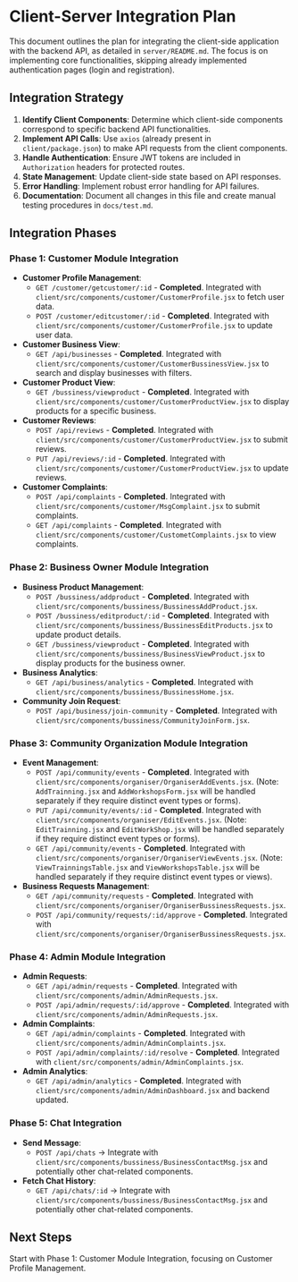 # Client-Server Integration Plan

This document outlines the plan for integrating the client-side application with the backend API, as detailed in `server/README.md`. The focus is on implementing core functionalities, skipping already implemented authentication pages (login and registration).

## Integration Strategy

1. **Identify Client Components**: Determine which client-side components correspond to specific backend API functionalities.
2. **Implement API Calls**: Use `axios` (already present in `client/package.json`) to make API requests from the client components.
3. **Handle Authentication**: Ensure JWT tokens are included in `Authorization` headers for protected routes.
4. **State Management**: Update client-side state based on API responses.
5. **Error Handling**: Implement robust error handling for API failures.
6. **Documentation**: Document all changes in this file and create manual testing procedures in `docs/test.md`.

## Integration Phases

### Phase 1: Customer Module Integration

* **Customer Profile Management**:
  * `GET /customer/getcustomer/:id` - **Completed**. Integrated with `client/src/components/customer/CustomerProfile.jsx` to fetch user data.
  * `POST /customer/editcustomer/:id` - **Completed**. Integrated with `client/src/components/customer/CustomerProfile.jsx` to update user data.
* **Customer Business View**:
  * `GET /api/businesses` - **Completed**. Integrated with `client/src/components/customer/CustomerBussinessView.jsx` to search and display businesses with filters.
* **Customer Product View**:
  * `GET /bussiness/viewproduct` - **Completed**. Integrated with `client/src/components/customer/CustomerProductView.jsx` to display products for a specific business.
* **Customer Reviews**:
  * `POST /api/reviews` - **Completed**. Integrated with `client/src/components/customer/CustomerProductView.jsx` to submit reviews.
  * `PUT /api/reviews/:id` - **Completed**. Integrated with `client/src/components/customer/CustomerProductView.jsx` to update reviews.
* **Customer Complaints**:
  * `POST /api/complaints` - **Completed**. Integrated with `client/src/components/customer/MsgComplaint.jsx` to submit complaints.
  * `GET /api/complaints` - **Completed**. Integrated with `client/src/components/customer/CustometComplaints.jsx` to view complaints.

### Phase 2: Business Owner Module Integration

* **Business Product Management**:
  * `POST /bussiness/addproduct` - **Completed**. Integrated with `client/src/components/bussiness/BussinessAddProduct.jsx`.
  * `POST /bussiness/editproduct/:id` - **Completed**. Integrated with `client/src/components/bussiness/BussinessEditProducts.jsx` to update product details.
  * `GET /bussiness/viewproduct` - **Completed**. Integrated with `client/src/components/bussiness/BusinessViewProduct.jsx` to display products for the business owner.
* **Business Analytics**:
  * `GET /api/business/analytics` - **Completed**. Integrated with `client/src/components/bussiness/BussinessHome.jsx`.
* **Community Join Request**:
  * `POST /api/business/join-community` - **Completed**. Integrated with `client/src/components/bussiness/CommunityJoinForm.jsx`.

### Phase 3: Community Organization Module Integration

* **Event Management**:
  * `POST /api/community/events` - **Completed**. Integrated with `client/src/components/organiser/OrganiserAddEvents.jsx`. (Note: `AddTrainning.jsx` and `AddWorkshopsForm.jsx` will be handled separately if they require distinct event types or forms).
  * `PUT /api/community/events/:id` - **Completed**. Integrated with `client/src/components/organiser/EditEvents.jsx`. (Note: `EditTrainning.jsx` and `EditWorkShop.jsx` will be handled separately if they require distinct event types or forms).
  * `GET /api/community/events` - **Completed**. Integrated with `client/src/components/organiser/OrganiserViewEvents.jsx`. (Note: `ViewTrainningsTable.jsx` and `ViewWorkshopsTable.jsx` will be handled separately if they require distinct event types or views).
* **Business Requests Management**:
  * `GET /api/community/requests` - **Completed**. Integrated with `client/src/components/organiser/OrganiserBussinessRequests.jsx`.
  * `POST /api/community/requests/:id/approve` - **Completed**. Integrated with `client/src/components/organiser/OrganiserBussinessRequests.jsx`.

### Phase 4: Admin Module Integration

* **Admin Requests**:
  * `GET /api/admin/requests` - **Completed**. Integrated with `client/src/components/admin/AdminRequests.jsx`.
  * `POST /api/admin/requests/:id/approve` - **Completed**. Integrated with `client/src/components/admin/AdminRequests.jsx`.
* **Admin Complaints**:
  * `GET /api/admin/complaints` - **Completed**. Integrated with `client/src/components/admin/AdminComplaints.jsx`.
  * `POST /api/admin/complaints/:id/resolve` - **Completed**. Integrated with `client/src/components/admin/AdminComplaints.jsx`.
* **Admin Analytics**:
  * `GET /api/admin/analytics` - **Completed**. Integrated with `client/src/components/admin/AdminDashboard.jsx` and backend updated.

### Phase 5: Chat Integration

* **Send Message**:
  * `POST /api/chats` -> Integrate with `client/src/components/bussiness/BusinessContactMsg.jsx` and potentially other chat-related components.
* **Fetch Chat History**:
  * `GET /api/chats/:id` -> Integrate with `client/src/components/bussiness/BusinessContactMsg.jsx` and potentially other chat-related components.

## Next Steps

Start with Phase 1: Customer Module Integration, focusing on Customer Profile Management.
